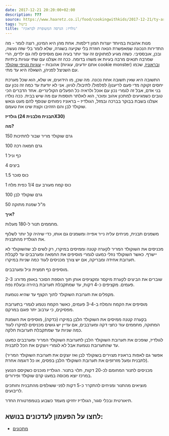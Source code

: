 ```yaml
---
date: 2017-12-21 20:20:00+02:00
description: ???
source: https://www.haaretz.co.il/food/cookingwithkids/2017-12-21/ty-article/0000017f-f8b4-d887-a7ff-f8f4efe30000
tags: בישול
title: 'גולדיז: הגרסה המשופרת לבראוניז'
---
```


מנות אהובות במיוחד יוצרות המון דילמות. אחת מהן היא המינון, רוצה לומר - מה התדירות הנכונה שמאפשרת הנאה חוזרת בלי שקיעה בשגרה, שלא לומר בלי שזה נעשה, ובכן, אובססיבי. כשזה מגיע למתוקים זה עוד יותר בעיה ואם מוסיפים לזה גם ילדים, הרי שמרבה תנאים מרבה בעיות או משהו בדומה. ככה זה אצלנו עם שתי עוגיות ביתיות אהובות – [עוגיות נטיפי שוקולד](/food/cookingwithkids/2016-03-07/ty-article/0000017f-f8e3-d318-afff-fbe3331d0000) (אתם יודעים, עוגיות cookie monster) [ובראוניז](/food/cookingwithkids/2017-02-23/ty-article/0000017f-f8d0-d044-adff-fbf9572a0000), שכמו עם השניצל לפניהן, השאלה היא עד מתי. 

התשובה היא שאין תשובה אחת נכונה. מה שכן, מו הידועים, או שלא, הוא שכל מערכת יחסים זקוקה מדי פעם לריענון/ לפלפול/ לתיבול/ לגיוון. אני לא יודעת עד כמה זה נכון עם בני אדם, אבל זה לגמרי נכון עם אוכל ולראיה כל הפעלים הקולינריים. אחד הדברים הכי טובים כשמגיעים למתכון אהוב ומוכר, הוא לאלתר תוספות עם מה שיש בבית. ככה נולדו אצלנו בשבת בבוקר בברכה ובמזל, הגולדיז – בראוניז נימוחים שנוסף להם מעט גנאש שוקולד לבן והם הזהיבו וקצת שינו את טעמם. 

**גולדיז (תבנית מלבנית 24X30)** 

**מה?** 

150 גרם שוקולד מריר שבור לחתיכות 

100 גרם חמאה רכה 

1 כף וניל 

4 ביצים 

1.5 כוס סוכר 

1 כוס קמח מעורב עם 1/4 כפית מלח 

100 גרם שוקולד לבן 

50 מ"ל שמנת מתוקה 

**איך?** 

מחממים תנור ל-180 מעלות. 

משמנים תבנית, מניחים עליה נייר אפייה ומשמנים גם אותו, כדי שיהיה קל יותר לשלוף את הגולדיז מהתבנית. 

מכניסים את השוקולד המריר לקערה קטנה וממיסים במיקרו, רק לשים לב שהשוקולד לא יישרף. כאשר השוקולד נוזלי כמעט לגמרי מוסיפים את החמאה ומערבבים עד לקבלת תערובת אחידה ומבריקה, אם יש צורך מכניסים לעוד כמה שניות במיקרו. 

מוסיפים כף תמצית וניל ומערבבים. 

שוברים את הביצים לקערת מיקסר ומקציפים אותן תוך הוספת הסוכר באופן מדורג: 2-3 פעמים. מקציפים כ-4 דקות, עד שמתקבלת תערובת בהירה ובעלת נפח. 

מקפלים את תערובת השוקולד לתוך הקצף עד שהיא נטמעת. 

מוסיפים את הקמח והמלח ב-3-4 פעמים, כאשר הקמח נטמע לגמרי בתערובת מפסיקים, כי ערבוב יתר פוגם במרקם. 

בקערה קטנה ממיסים את השוקולד הלבן במיקרו (כדקה), מוסיפים את השמנת המתוקה, מחממים עוד כחצי דקה ומערבבים, אם עדיין יש גושים מכניסים למיקרו לעוד כמה שניות עד שמתקבלת תערובות חלקה. 

לגולדיז, שופכים את תערובת השוקולד הלבן לתערובת השוקולד המריר ומערבבים כמעט עד שהתערובת נטמעת אבל לא לגמרי ויוצקים את הכל לתבנית. 

(אפשר גם לאפות בראוניז מצוירים בשוקולד לבן ואז יוצקים את תערובת השוקולד המריר לתבנית ומעל מזרזפים את תערובת השוקולד הלבן בפסים, או כל דוגמה אחרת). 

מכניסים לתנור המחומם לכ-20 דקות, תלוי בתנור. הגולדיז מוכנים כשקיסם הננעץ במרכז יוצא מכוסה במעט קרם שוקולד ופירורים. 

מוציאים מהתנור ומניחים להתקרר כ-5 דקות לפני ששולפים מהתבנית וחותכים לריבועים. 

תיאורטית ובכלי סגור, הגולדיז יחזיקו מעמד כשבוע בטמפרטורת החדר.

לחצו על הפעמון לעדכונים בנושא:
------------------------------

* [מתכונים](/ty-tag/recipes-0000017f-da28-dea8-a77f-de6a4ba50000)